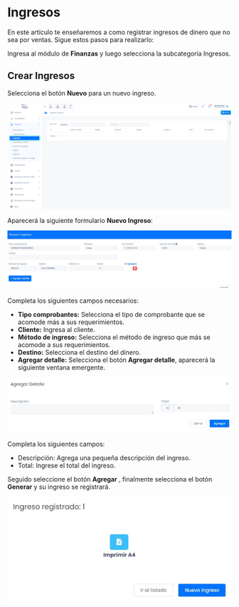 # Ingresos

En este artículo te enseñaremos a como registrar ingresos de dinero que no sea por ventas. Sigue estos pasos para realizarlo:

Ingresa al módulo de **Finanzas** y luego selecciona la subcategoría Ingresos.

## Crear Ingresos

Selecciona el botón **Nuevo** para un nuevo ingreso.

![Alt text](img/ingresos1.jpg)

Aparecerá la siguiente formulario **Nuevo Ingreso**:

![Alt text](img/ingresos3.jpg)

Completa los siguientes campos necesarios:

- **Tipo comprobantes:** Selecciona el tipo de comprobante que se acomode más a sus requerimientos.
- **Cliente:** Ingresa al cliente.
- **Método de ingreso:** Selecciona el método de ingreso que más se acomode a sus requerimientos.
- **Destino:** Selecciona el destino del dinero.
- **Agregar detalle:** Selecciona el botón **Agregar detalle**, aparecerá la siguiente ventana emergente.

![Alt text](img/ingresos4.jpg)

Completa los siguientes campos:

- Descripción: Agrega una pequeña descripción del ingreso.
- Total: Ingrese el total del ingreso.

Seguido seleccione el botón **Agregar** , finalmente selecciona el botón **Generar** y su ingreso se registrará.

![Alt text](img/ingresos5.jpg)

